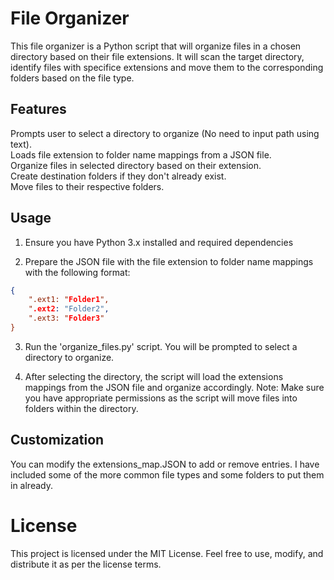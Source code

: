 # File Organizer

This file organizer is a Python script that will organize files in a chosen directory based on their file extensions. It will scan the target directory, identify files with specifice extensions and move them to the corresponding folders based on the file type.

## Features

Prompts user to select a directory to organize (No need to input path using text). \
Loads file extension to folder name  mappings from a JSON file. \
Organize files in selected  directory  based on their extension. \
Create destination folders if they don't already exist. \
Move files to their respective folders.

## Usage

1. Ensure you have Python 3.x installed and required dependencies

2. Prepare the JSON file with the file extension to folder name mappings with the following format:

```json
{
    ".ext1: "Folder1",
    ".ext2: "Folder2",
    ".ext3: "Folder3"
}
```

3. Run the 'organize_files.py' script. You will be prompted to select a directory to organize.

4. After selecting the directory, the script will load the extensions mappings from the JSON file and organize accordingly.
   Note: Make sure you have appropriate permissions as the script will move files into folders within the directory.

## Customization

You can modify the extensions_map.JSON to add or remove entries. I have included some of the more common file types and some folders to put them in already.

# License

This project is licensed under the MIT License. Feel free to use, modify, and distribute it as per the license terms.
